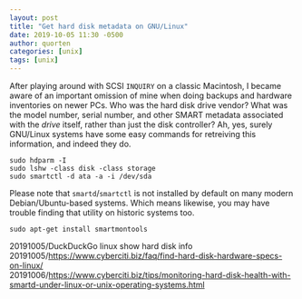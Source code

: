 ```yaml
---
layout: post
title: "Get hard disk metadata on GNU/Linux"
date: 2019-10-05 11:30 -0500
author: quorten
categories: [unix]
tags: [unix]
---
```


After playing around with SCSI `INQUIRY` on a classic Macintosh, I
became aware of an important omission of mine when doing backups and
hardware inventories on newer PCs.  Who was the hard disk drive
vendor?  What was the model number, serial number, and other SMART
metadata associated with the _drive_ itself, rather than just the disk
controller?  Ah, yes, surely GNU/Linux systems have some easy commands
for retreiving this information, and indeed they do.

```
sudo hdparm -I
sudo lshw -class disk -class storage
sudo smartctl -d ata -a -i /dev/sda
```

Please note that `smartd`/`smartctl` is not installed by default on
many modern Debian/Ubuntu-based systems.  Which means likewise, you
may have trouble finding that utility on historic systems too.

```
sudo apt-get install smartmontools
```

20191005/DuckDuckGo linux show hard disk info  
20191005/https://www.cyberciti.biz/faq/find-hard-disk-hardware-specs-on-linux/  
20191006/https://www.cyberciti.biz/tips/monitoring-hard-disk-health-with-smartd-under-linux-or-unix-operating-systems.html
